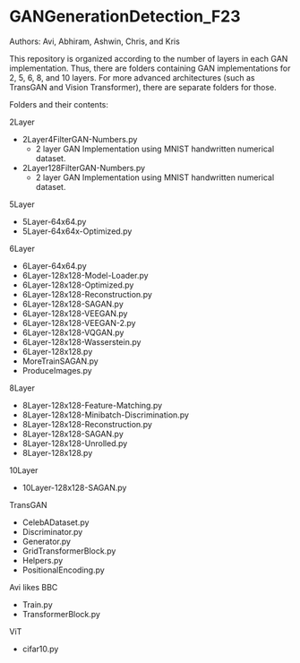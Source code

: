 # GANGenerationDetection_F23

Authors: Avi, Abhiram, Ashwin, Chris, and Kris

This repository is organized according to the number of layers in each GAN implementation. Thus, there are folders containing GAN implementations for 2, 5, 6, 8, and 10 layers. For more advanced architectures (such as TransGAN and Vision Transformer), there are separate folders for those.

Folders and their contents:

2Layer
* 2Layer4FilterGAN-Numbers.py
    - 2 layer GAN Implementation using MNIST handwritten numerical dataset.
* 2Layer128FilterGAN-Numbers.py
    - 2 layer GAN Implementation using MNIST handwritten numerical dataset.

5Layer
* 5Layer-64x64.py
* 5Layer-64x64x-Optimized.py

6Layer
* 6Layer-64x64.py
* 6Layer-128x128-Model-Loader.py
* 6Layer-128x128-Optimized.py
* 6Layer-128x128-Reconstruction.py
* 6Layer-128x128-SAGAN.py
* 6Layer-128x128-VEEGAN.py
* 6Layer-128x128-VEEGAN-2.py
* 6Layer-128x128-VQGAN.py
* 6Layer-128x128-Wasserstein.py
* 6Layer-128x128.py
* MoreTrainSAGAN.py
* ProduceImages.py

8Layer
* 8Layer-128x128-Feature-Matching.py
* 8Layer-128x128-Minibatch-Discrimination.py
* 8Layer-128x128-Reconstruction.py
* 8Layer-128x128-SAGAN.py
* 8Layer-128x128-Unrolled.py
* 8Layer-128x128.py

10Layer
* 10Layer-128x128-SAGAN.py

TransGAN
* CelebADataset.py
* Discriminator.py
* Generator.py
* GridTransformerBlock.py
* Helpers.py
* PositionalEncoding.py

Avi likes BBC
* Train.py
* TransformerBlock.py

ViT
* cifar10.py
